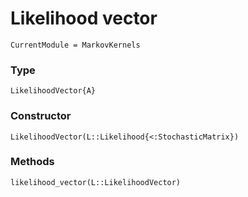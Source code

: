 # Likelihood vector

```@meta
CurrentModule = MarkovKernels
```


### Type

```@docs
LikelihoodVector{A}
```


### Constructor

```@docs
LikelihoodVector(L::Likelihood{<:StochasticMatrix})
```

### Methods

```@docs
likelihood_vector(L::LikelihoodVector)
```